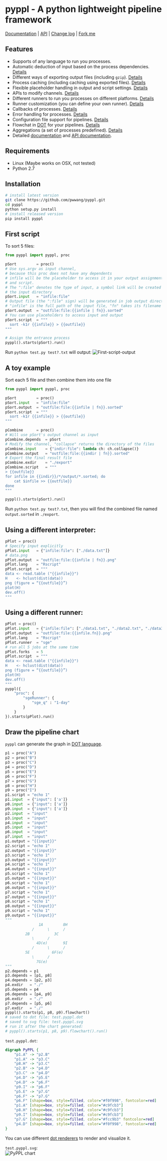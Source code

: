 # pyppl - A python lightweight pipeline framework
[Documentation][1] | [API][2] | [Change log][19] | [Fork me][3]

<!-- toc -->
## Features
- Supports of any language to run you processes.
- Automatic deduction of input based on the process dependencies. [Details][4]
- Different ways of exporting output files (including `gzip`). [Details][5]
- Process caching (including caching using exported files). [Details][6]
- Flexible placeholder handling in output and script settings. [Details][7]
- APIs to modify channels. [Details][8]
- Different runners to run you processes on different platforms. [Details][9]
- Runner customization (you can define your own runner). [Details][10]
- Callbacks of processes. [Details][11]
- Error handling for processes. [Details][12]
- Configuration file support for pipelines. [Details][13]
- Flowchat in [DOT][14] for your pipelines. [Details][15]
- Aggregations (a set of processes predefined). [Details][16]
- Detailed [documentation][1] and [API documentation][2].

## Requirements
- Linux (Maybe works on OSX, not tested)
- Python 2.7

## Installation
```bash
# install latest version
git clone https://github.com/pwwang/pyppl.git
cd pyppl
python setup.py install
# install released version
pip install pyppl
```

## First script
To sort 5 files: 
```python
from pyppl import pyppl, proc

pSort         = proc()
# Use sys.argv as input channel,
# because this proc does not have any dependents
# infile will be the placeholder to access it in your output assignment
# and script.
# The ":file" denotes the type of input, a symbol link will be created in 
# the input directory
pSort.input   = "infile:file"
# Output file (the ":file" sign) will be generated in job output directory
# "infile" is the full path of the input file, "fn" takes its filename (without extension)
pSort.output  = "outfile:file:{{infile | fn}}.sorted"
# You can use placeholders to access input and output
pSort.script  = """
  sort -k1r {{infile}} > {{outfile}}
""" 

# Assign the entrance process
pyppl().starts(pSort).run()
```

Run `python test.py test?.txt` will output:
![First-script-output][20]

## A toy example
Sort each 5 file and then combine them into one file
```python
from pyppl import pyppl, proc

pSort         = proc()
pSort.input   = "infile:file"
pSort.output  = "outfile:file:{{infile | fn}}.sorted"
pSort.script  = """
  sort -k1r {{infile}} > {{outfile}}
""" 

pCombine      = proc()
# Will use pSort's output channel as input
pCombine.depends  = pSort
# Modify the channel, "collapse" returns the directory of the files
pCombine.input    = {"indir:file": lambda ch: ch.collapse()}
pCombine.output   = "outfile:file:{{indir | fn}}.sorted"
# Export the final result file
pCombine.exdir    = "./export" 
pCombine.script   = """
> {{outfile}}
for infile in {{indir}}/*/output/*.sorted; do
	cat $infile >> {{outfile}}
done
"""

pyppl().starts(pSort).run()
```
Run `python test.py test?.txt`, then you will find the combined file named `output.sorted` in `./export`.

## Using a different interpreter:
```python
pPlot = proc()
# Specify input explicitly
pPlot.input   = {"infile:file": ["./data.txt"]}
# data.png
pPlot.output  = "outfile:file:{{infile | fn}}.png"
pPlot.lang    = "Rscript"
pPlot.script  = """
data <- read.table ("{{infile}}")
H    <- hclust(dist(data))
png (figure = “{{outfile}}”)
plot(H)
dev.off()
"""
```

## Using a different runner:
```python
pPlot = proc()
pPlot.input   = {"infile:file": ["./data1.txt", "./data2.txt", "./data3.txt", "./data4.txt", "./data5.txt"]}
pPlot.output  = "outfile:file:{{infile.fn}}.png"
pPlot.lang    = "Rscript"
pPlot.runner  = "sge"
# run all 5 jobs at the same time
pPlot.forks   = 5
pPlot.script  = """
data <- read.table ("{{infile}}")
H    <- hclust(dist(data))
png (figure = “{{outfile}}”)
plot(H)
dev.off()
"""
pyppl({
	"proc": {
		"sgeRunner": {
			"sge_q" : "1-day"
		}
	}
}).starts(pPlot).run()
```

## Draw the pipeline chart
`pyppl` can generate the graph in [DOT language][14]. 
```python
p1 = proc("A")
p2 = proc("B")
p3 = proc("C")
p4 = proc("D")
p5 = proc("E")
p6 = proc("F")
p7 = proc("G")
p8 = proc("H")
p9 = proc("I")
p1.script = "echo 1"
p1.input  = {"input": ['a']}
p8.input  = {"input": ['a']}
p9.input  = {"input": ['a']}
p2.input  = "input"
p3.input  = "input"
p4.input  = "input"
p5.input  = "input"
p6.input  = "input"
p7.input  = "input"
p1.output = "{{input}}" 
p2.script = "echo 1"
p2.output = "{{input}}" 
p3.script = "echo 1"
p3.output = "{{input}}" 
p4.script = "echo 1"
p4.output = "{{input}}" 
p5.script = "echo 1"
p5.output = "{{input}}" 
p6.script = "echo 1"
p6.output = "{{input}}" 
p7.script = "echo 1"
p7.output = "{{input}}" 
p8.script = "echo 1"
p8.output = "{{input}}" 
p9.script = "echo 1"
p9.output = "{{input}}" 
"""
			   1A         8H
			/      \      /
		 2B           3C
			\      /
			  4D(e)       9I
			/      \      /
		 5E          6F(e)
			\      /
			  7G(e)
"""
p2.depends = p1
p3.depends = [p1, p8]
p4.depends = [p2, p3]
p4.exdir   = "./"
p5.depends = p4
p6.depends = [p4, p9]
p6.exdir   = "./"
p7.depends = [p5, p6]
p7.exdir   = "./"
pyppl().starts(p1, p8, p9).flowchart()
# saved to dot file: test.pyppl.dot
# saved to svg file: test.pyppl.svg
# run it after the chart generated:
# pyppl().starts(p1, p8, p9).flowchart().run()
```
`test.pyppl.dot`:
```dot
digraph PyPPL {
	"p1.A" -> "p2.B"
	"p1.A" -> "p3.C"
	"p8.H" -> "p3.C"
	"p2.B" -> "p4.D"
	"p3.C" -> "p4.D"
	"p4.D" -> "p5.E"
	"p4.D" -> "p6.F"
	"p9.I" -> "p6.F"
	"p5.E" -> "p7.G"
	"p6.F" -> "p7.G"
	"p6.F" [shape=box, style=filled, color="#f0f998", fontcolor=red]
	"p1.A" [shape=box, style=filled, color="#c9fcb3"]
	"p8.H" [shape=box, style=filled, color="#c9fcb3"]
	"p9.I" [shape=box, style=filled, color="#c9fcb3"]
	"p7.G" [shape=box, style=filled, color="#fcc9b3" fontcolor=red]
	"p4.D" [shape=box, style=filled, color="#f0f998", fontcolor=red]
}
```
You can use different [dot renderers][17] to render and visualize it.

`test.pyppl.svg`:  
![PyPPL chart][18]

[1]: https://pwwang.gitbooks.io/pyppl/
[2]: https://pwwang.gitbooks.io/pyppl/api.html
[3]: https://github.com/pwwang/pyppl/
[4]: https://pwwang.gitbooks.io/pyppl/specify-input-and-output-of-a-process.html#specify-input-of-a-process
[5]: https://pwwang.gitbooks.io/pyppl/export-output-files.html
[6]: https://pwwang.gitbooks.io/pyppl/caching.html
[7]: https://pwwang.gitbooks.io/pyppl/placeholders.html
[8]: https://pwwang.gitbooks.io/pyppl/channels.html
[9]: https://pwwang.gitbooks.io/pyppl/runners.html
[10]: https://pwwang.gitbooks.io/pyppl/runners.html#define-your-own-runner
[11]: https://pwwang.gitbooks.io/pyppl/set-other-properties-of-a-process.html#use-callback-to-modify-the-process-pcallback
[12]: https://pwwang.gitbooks.io/pyppl/set-other-properties-of-a-process.html#error-handling-perrhowperrntry
[13]: https://pwwang.gitbooks.io/pyppl/configure-a-pipeline.html#use-a-configuration-file
[14]: https://en.wikipedia.org/wiki/DOT_(graph_description_language)
[15]: https://pwwang.gitbooks.io/pyppl/draw-flowchart-of-a-pipeline.html
[16]: https://pwwang.gitbooks.io/pyppl/aggregations.html
[17]: https://en.wikipedia.org/wiki/DOT_(graph_description_language)#Layout_programs
[18]: https://github.com/pwwang/pyppl/raw/master/docs/pyppl.png
[19]: https://pwwang.gitbooks.io/pyppl/change-log.html
[20]: https://github.com/pwwang/pyppl/raw/master/docs/firstScript.png
